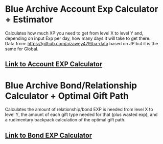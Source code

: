 # Blue Archive Account Exp Calculator + Estimator

Calculates how much XP you need to get from level X to level Y and, depending on input Exp per day, how many days it will take to get there. 
Data from: https://github.com/aizawey479/ba-data based on JP but it is the same for Global.

## <a href=https://futottakakka.github.io/bluearchive-expcalc/expcalc.html> Link to Account EXP Calculator </a>

# Blue Archive Bond/Relationship Calculator + Optimal Gift Path

Calculates the amount of relationship/bond EXP is needed from level X to level Y, the amount of each gift type needed for that (plus wasted exp), and a rudimentary backpack calculation of the optimal gift path.

## <a href=https://futottakakka.github.io/bluearchive-expcalc/bondEXPCalc.html> Link to Bond EXP Calculator </a>


